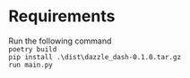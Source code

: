 # Requirements

Run the following command  
``` poetry build ```  
``` pip install .\dist\dazzle_dash-0.1.0.tar.gz ```  
``` run main.py ```  